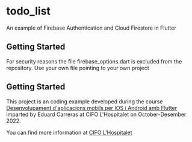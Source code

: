 # todo_list

An example of Firebase Authentication and Cloud Firestore in Flutter

## Getting Started
For security reasons the file firebase_options.dart is excluded from the repository. Use your own file pointing to your own project

## Getting Started

This project is an coding example developed during the course
[Desenvolupament d'aplicacions mòbils per IOS i Android amb Flutter](https://serveiocupacio.gencat.cat/ca/soc/com-ens-organitzem/centres-propis-formacio-cifo-cfpa/centres-dinnovacio-i-formacio-ocupacional-cifo/cifo-hospitalet-de-llobregat/detall/FLUTTER-DART-00001)
imparted by Eduard Carreras at CIFO L'Hospitalet on October-Desember 2022.

You can find more information at [CIFO L'Hospitalet](https://cifovirtual.cat/)